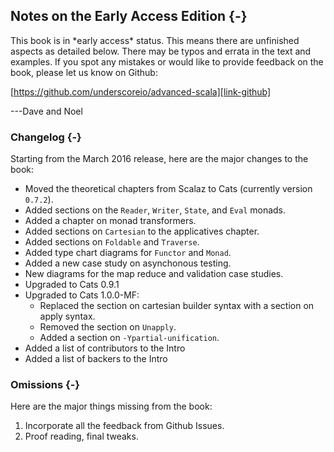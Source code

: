 ## Notes on the Early Access Edition {-}

<div class="callout callout-danger">
This book is in *early access* status.
This means there are unfinished aspects as detailed below.
There may be typos and errata in the text and examples.
If you spot any mistakes
or would like to provide feedback on the book,
please let us know on Github:

[https://github.com/underscoreio/advanced-scala][link-github]

---Dave and Noel
</div>

### Changelog {-}

Starting from the March 2016 release, here are the major changes to the book:

- Moved the theoretical chapters from Scalaz to Cats (currently version `0.7.2`).
- Added sections on the `Reader`, `Writer`, `State`, and `Eval` monads.
- Added a chapter on monad transformers.
- Added sections on `Cartesian` to the applicatives chapter.
- Added sections on `Foldable` and `Traverse`.
- Added type chart diagrams for `Functor` and `Monad`.
- Added a new case study on asynchonous testing.
- New diagrams for the map reduce and validation case studies.
- Upgraded to Cats 0.9.1
- Upgraded to Cats 1.0.0-MF:
   - Replaced the section on cartesian builder syntax
     with a section on apply syntax.
   - Removed the section on `Unapply`.
   - Added a section on `-Ypartial-unification`.
- Added a list of contributors to the Intro
- Added a list of backers to the Intro

### Omissions {-}

Here are the major things missing from the book:

 1. Incorporate all the feedback from Github Issues.
 2. Proof reading, final tweaks.
